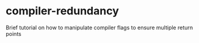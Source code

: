 compiler-redundancy
===================

Brief tutorial on how to manipulate compiler flags to ensure multiple return points
